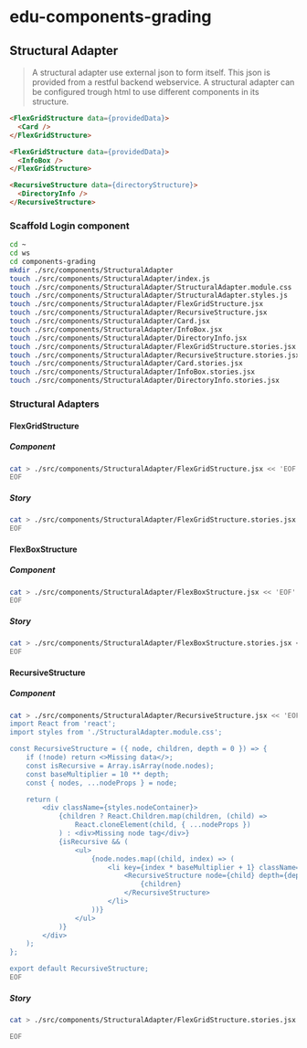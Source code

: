 # edu-components-grading

## Structural Adapter

> A structural adapter use external json to form itself. This json is provided from a restful backend webservice.
> A structural adapter can be configured trough html to use different components in its structure.


```html
<FlexGridStructure data={providedData}>
  <Card />
</FlexGridStructure>
```


```html
<FlexGridStructure data={providedData}>
  <InfoBox />
</FlexGridStructure>
```

```html
<RecursiveStructure data={directoryStructure}>
  <DirectoryInfo />
</RecursiveStructure>
```

### Scaffold Login component

```bash
cd ~
cd ws
cd components-grading
mkdir ./src/components/StructuralAdapter
touch ./src/components/StructuralAdapter/index.js
touch ./src/components/StructuralAdapter/StructuralAdapter.module.css
touch ./src/components/StructuralAdapter/StructuralAdapter.styles.js
touch ./src/components/StructuralAdapter/FlexGridStructure.jsx
touch ./src/components/StructuralAdapter/RecursiveStructure.jsx
touch ./src/components/StructuralAdapter/Card.jsx
touch ./src/components/StructuralAdapter/InfoBox.jsx
touch ./src/components/StructuralAdapter/DirectoryInfo.jsx
touch ./src/components/StructuralAdapter/FlexGridStructure.stories.jsx
touch ./src/components/StructuralAdapter/RecursiveStructure.stories.jsx
touch ./src/components/StructuralAdapter/Card.stories.jsx
touch ./src/components/StructuralAdapter/InfoBox.stories.jsx
touch ./src/components/StructuralAdapter/DirectoryInfo.stories.jsx
```

### Structural Adapters

#### FlexGridStructure

##### Component
 
```bash
cat > ./src/components/StructuralAdapter/FlexGridStructure.jsx << 'EOF'
EOF
```

##### Story

```bash
cat > ./src/components/StructuralAdapter/FlexGridStructure.stories.jsx << 'EOF'
EOF
```

#### FlexBoxStructure

##### Component
 
```bash
cat > ./src/components/StructuralAdapter/FlexBoxStructure.jsx << 'EOF'
EOF
```

##### Story

```bash
cat > ./src/components/StructuralAdapter/FlexBoxStructure.stories.jsx << 'EOF'
EOF
```

#### RecursiveStructure

##### Component
 
```bash
cat > ./src/components/StructuralAdapter/RecursiveStructure.jsx << 'EOF'
import React from 'react';
import styles from './StructuralAdapter.module.css';

const RecursiveStructure = ({ node, children, depth = 0 }) => {
    if (!node) return <>Missing data</>;
    const isRecursive = Array.isArray(node.nodes);
    const baseMultiplier = 10 ** depth;
    const { nodes, ...nodeProps } = node;

    return (
        <div className={styles.nodeContainer}>
            {children ? React.Children.map(children, (child) =>
                React.cloneElement(child, { ...nodeProps })
            ) : <div>Missing node tag</div>}
            {isRecursive && (
                <ul>
                    {node.nodes.map((child, index) => (
                        <li key={index * baseMultiplier + 1} className={styles.nodeItem}>
                            <RecursiveStructure node={child} depth={depth + 1}>
                                {children}
                            </RecursiveStructure>
                        </li>
                    ))}
                </ul>
            )}
        </div>
    );
};

export default RecursiveStructure;
EOF
```

##### Story

```bash
cat > ./src/components/StructuralAdapter/FlexGridStructure.stories.jsx << 'EOF'

EOF
```
